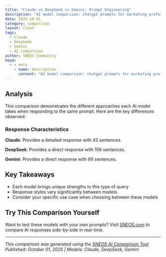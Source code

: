 ```yaml
---
title: "Claude vs DeepSeek vs Gemini: Prompt Engineering"
description: "AI model comparison: chatgpt prompts for marketing professionals..."
date: 2025-10-01
category: comparison
layout: Clean
tags:
  - Claude
  - DeepSeek
  - Gemini
  - AI Comparison
author: SNEOS Community
head:
  - - meta
    - name: description
      content: "AI model comparison: chatgpt prompts for marketing professionals..."
---
```


<ChatComparison
  title="Claude vs DeepSeek vs Gemini: Prompt Engineering"
  prompt="chatgpt prompts for marketing professionals"
  :responses='{
    "Claude": "Here are powerful ChatGPT prompts tailored for marketing professionals:\n\n## **Content Marketing \u0026 Strategy**\n\n**Content Planning:**\n\u0060\u0060\u0060\nAct as a content marketing strategist. Create a 30-day content calendar for [industry/business type] targeting [specific audience]. Include content themes, post types, optimal posting times, and engagement strategies for [platforms]. Consider seasonal trends and industry events.\n\u0060\u0060\u0060\n\n**Brand Positioning:**\n\u0060\u0060\u0060\nHelp me develop a unique brand positioning statement for [company/product]. Analyze our key differentiators: [list features/benefits], target audience: [demographics/psychographics], and main competitors: [list]. Provide 3 positioning options with rationale.\n\u0060\u0060\u0060\n\n## **Campaign Development**\n\n**Campaign Strategy:**\n\u0060\u0060\u0060\nCreate a comprehensive marketing campaign for [product/service launch]. Include campaign objectives, target audience personas, key messages, channel mix, timeline, success metrics, and potential challenges with solutions. Budget range: [amount].\n\u0060\u0060\u0060\n\n**A/B Testing Ideas:**\n\u0060\u0060\u0060\nGenerate 10 A/B testing ideas for [email campaigns/social media ads/landing pages] in the [industry] sector. Include specific elements to test, hypothesis for each test, and predicted outcomes.\n\u0060\u0060\u0060\n\n## **Copywriting \u0026 Messaging**\n\n**Sales Copy:**\n\u0060\u0060\u0060\nWrite compelling sales copy for [product/service] that addresses these pain points: [list problems]. Include a strong headline, emotional hooks, social proof elements, and clear CTAs. Tone: [professional/casual/urgent]. Word limit: [number].\n\u0060\u0060\u0060\n\n**Email Marketing:**\n\u0060\u0060\u0060\nCreate a 5-email welcome sequence for new subscribers to [business type]. Each email should have a specific purpose, engaging subject line, valuable content, and soft promotional elements. Include optimal send timing.\n\u0060\u0060\u0060\n\n## **Audience Research \u0026 Personas**\n\n**Customer Persona Development:**\n\u0060\u0060\u0060\nHelp me create detailed buyer personas for [product/service]. Based on [industry/market], develop 3 distinct personas including demographics, psychographics, pain points, buying behavior, preferred communication channels, and content preferences.\n\u0060\u0060\u0060\n\n**Competitive Analysis:**\n\u0060\u0060\u0060\nConduct a marketing analysis of [competitor names] in the [industry] space. Compare their messaging, positioning, content strategy, social media presence, and identify opportunities for differentiation.\n\u0060\u0060\u0060\n\n## **Social Media Marketing**\n\n**Platform-Specific Content:**\n\u0060\u0060\u0060\nCreate 15 engaging [Instagram/LinkedIn/TikTok] post ideas for [business type] that will drive engagement and showcase expertise. Include post formats, captions, relevant hashtags, and posting strategies.\n\u0060\u0060\u0060\n\n**Influencer Campaign:**\n\u0060\u0060\u0060\nDesign an influencer marketing strategy for [product/brand]. Identify ideal influencer types, campaign objectives, content requirements, success metrics, and outreach templates for [budget range/audience size].\n\u0060\u0060\u0060\n\n## **Analytics \u0026 Optimization**\n\n**Marketing Metrics:**\n\u0060\u0060\u0060\nRecommend the most important KPIs to track for [specific campaign type/channel]. Explain why each metric matters, how to improve them, and what benchmarks to aim for in [industry]. Include both vanity and actionable metrics.\n\u0060\u0060\u0060\n\n**Conversion Optimization:**\n\u0060\u0060\u0060\nAnalyze this customer journey: [describe touchpoints] and identify 5 optimization opportunities to improve conversion rates. Suggest specific tactics for each stage and expected impact.\n\u0060\u0060\u0060\n\n## **Specialized Marketing Areas**\n\n**SEO Content Strategy:**\n\u0060\u0060\u0060\nDevelop an SEO content strategy for [business/website]. Research keyword opportunities around [topics/services], create content clusters, and suggest content formats that will rank well and drive qualified traffic.\n\u0060\u0060\u0060\n\n**Event Marketing:**\n\u0060\u0060\u0060\nCreate a comprehensive marketing plan for [event type]. Include pre-event promotion, day-of engagement tactics, post-event follow-up, and measurement strategies. Target audience: [description]. Budget: [range].\n\u0060\u0060\u0060\n\n## **Tips for Better Results:**\n\n1. **Be Specific:** Include exact details about your industry, target audience, and goals\n2. **Provide Context:** Share relevant background information about your business\n3. **Set Parameters:** Define budget ranges, timelines, and constraints\n4. **Request Formats:** Specify if you want lists, tables, scripts, or detailed explanations\n5. **Iterate:** Use follow-up prompts to refine and expand on responses\n\n**Follow-up Prompt Examples:**\n- \u0022Expand on point #3 with specific examples\u0022\n- \u0022Adapt this strategy for a smaller budget\u0022\n- \u0022Make this more suitable for B2B audiences\u0022\n- \u0022Add seasonal considerations to this campaign\u0022\n\nWould you like me to elaborate on any of these",
    "DeepSeek": "Of course! Here is a comprehensive guide to ChatGPT prompts for marketing professionals, broken down by function. The key to great results is using specific, detailed prompts.\n\n### The Golden Rule of Prompting: Be Specific!\nInstead of: \u0060\u0022Write a social media post.\u0022\u0060\nUse: \u0060\u0022Write a [tone, e.g., funny, professional] social media post for [Platform, e.g., LinkedIn] targeting [Target Audience, e.g., small business owners] about our new [Product/Service]. Highlight the key benefit of [Key Benefit]. Include a call-to-action to [CTA, e.g., sign up for a demo]. Keep it under 200 characters.\u0022\u0060\n\n---\n\n### 1. Content Marketing \u0026 Creation\n\n**Blog Post Ideas \u0026 Outlines:**\n*   \u0022Generate 10 blog post ideas for a [Your Industry] company targeting [Your Audience] interested in [Specific Topic or Pain Point].\u0022\n*   \u0022Create a detailed outline for a blog post titled \u0027[Blog Post Title]\u0027. Include an introduction, 4 main sections with subpoints, and a conclusion.\u0022\n*   \u0022Repurpose the key points from this blog post [Paste Blog Post Text] into a script for a 1-minute Instagram Reel.\u0022\n\n**Social Media Content:**\n*   \u0022Write 5 different [Platform, e.g., Twitter] threads about [Topic]. Each thread should have 4-5 tweets and end with a question to encourage engagement.\u0022\n*   \u0022Create a week\u0027s worth of Instagram story ideas to promote our upcoming webinar on [Webinar Topic]. Include polls, quizzes, and a countdown sticker.\u0022\n*   \u0022Draft 3 LinkedIn posts for a company announcement: [Paste Announcement Details]. Write one for the CEO\u0027s perspective, one for the official company page, and one as a \u0027lessons learned\u0027 post from a team lead.\u0022\n\n**Email Marketing:**\n*   \u0022Write a subject line and preheader text for a newsletter promoting our new guide on [Guide Topic]. Use curiosity and highlight the key takeaway: [Key Takeaway].\u0022\n*   \u0022Draft a 3-email nurture sequence for someone who downloaded our ebook. Email 1: Thank you. Email 2: Expand on a key concept. Email 3: Offer a related product demo.\u0022\n*   \u0022Create a win-back email for customers who haven\u0027t purchased in 6 months. Offer them a [Discount/Special Offer] and remind them of our core value proposition.\u0022\n\n**Website Copy:**\n*   \u0022Rewrite our \u0027About Us\u0027 page to be more customer-centric. Instead of \u0027we do X,\u0027 focus on \u0027you will achieve Y.\u0027 Our target customer is [Persona].\u0022\n*   \u0022Generate 5 value-driven headlines for our landing page about [Product/Service]. The primary goal is [e.g., lead generation, sign-ups].\u0022\n*   \u0022Write meta descriptions for the following three pages: [List Page URLs or Topics]. Include primary keywords [List Keywords] and a strong CTA.\u0022\n\n---\n\n### 2. Strategy \u0026 Planning\n\n**Audience \u0026 Persona Development:**\n*   \u0022Create a detailed buyer persona for a [Your Product/Service]. Include demographics, goals, challenges, pain points, and common objections to purchase.\u0022\n*   \u0022What are the top 5 marketing channels I should focus on to reach [Target Audience] for a [Your Industry] business?\u0022\n*   \u0022Analyze the strengths, weaknesses, opportunities, and threats (SWOT) for a marketing campaign promoting [Product/Service] against our main competitor, [Competitor Name].\u0022\n\n**Campaign Ideation:**\n*   \u0022Brainstorm 5 creative marketing campaign ideas for the launch of a new [Product] aimed at [Audience]. The core message is [Core Message].\u0022\n*   \u0022Suggest a 30-day content calendar for [Month] for a [Your Industry] brand on [Platform, e.g., TikTok]. The theme for the month is [Theme].\u0022\n*   \u0022What are some unique partnership or influencer collaboration ideas for a brand in the [Your Industry] space?\u0022\n\n---\n\n### 3. Advertising \u0026 PPC\n\n**Ad Copy Generation:**\n*   \u0022Write 5 different Google Ads headlines and 2 descriptions for a campaign promoting [Product/Service]. Use these keywords: [List Keywords]. Highlight [Key Benefit].\u0022\n*   \u0022Create 3 versions of a Facebook Ad copy for a lead generation campaign targeting [Audience]. Each version should use a different angle: one focused on saving time, one on saving money, and one on increasing status.\u0022\n*   \u0022Generate 10 power words and emotional triggers I can use in my ad copy for a [Luxury/Value/Innovative] brand.\u0022\n\n**Audience Targeting:**\n*   \u0022Suggest 5 detailed targeting options (interests, behaviors) in Meta Ads Manager for someone who would be interested in [Product/Service].\u0022\n*   \u0022What are some lookalike audience seed sources I could use for a [E-commerce/SaaS] business?\u0022\n\n---\n\n### 4. SEO (Search Engine Optimization)\n\n**Keyword Research:**\n*   \u0022Generate a list of 15 long-tail keyword ideas related to [Primary Keyword]. Categorize them by search intent (informational, commercial, transactional).\u0022\n*   \u0022What are some related questions people ask about [Topic]? Format them as \u0027People Also Ask\u0027 questions.\u0022\n*   \u0022Identify semantic keywords and LSI (Latent Semantic Indexing) terms I should include in a blog post about [Topic].\u0022\n\n**On-Page SEO:**\n*   \u0022Suggest 5 SEO-optimized title tag and meta description combinations for a page about [Page Topic]. The primary keyword is [Keyword].\u0022\n*   \u0022Analyze this URL structure [Website.com/category/post-title] and suggest a more SEO-friendly alternative.\u0022\n\n---\n\n### 5. Analytics \u0026 Reporting\n\n**Data Interpretation:**\n*   \u0022I have the following marketing data for Q3: [Paste Data - e.g., website traffic, conversion rates, social media engagement]. Summarize the key takeaways and suggest 3 potential next steps.\u0022\n*   \u0022Explain the concept of [Marketing Metric, e.g., Customer Lifetime Value, ROAS] in simple terms as if I were explaining it to a non-marketer.\u0022\n\n**Report Writing:**\n*   \u0022Draft an executive summary for a monthly marketing report. Our biggest win was [Win], our biggest challenge was [Challenge], and our main focus for next month is [Focus].\u0022\n*   \u0022Create a template for a weekly social media performance report. Include metrics for engagement, reach, and top-performing posts.\u0022\n\n---\n\n### 6. Creative Brainstorming \u0026 Problem-Solving\n\n**Naming \u0026 Slogans:**\n*   \u0022Brainstorm 10 names for a new [Product Type] that conveys [Adjective, e.g., speed, reliability, fun]. The target audience is [Audience].\u0022\n*   \u0022Generate 5 tagline options for [Brand Name], a company that [What you do]. The tagline should be short, memorable, and highlight [Key Benefit].\u0022\n\n**Problem-Solving:**\n*   \u0022My [Marketing Channel, e.g., email] open rates are declining. List 5 potential reasons and actionable solutions for each.\u0022\n*   \u0022Act as a seasoned marketing consultant. Our campaign for [Product] is not converting well despite high click-through rates. What are the first three things you would investigate?\u0022\n\nBy using these structured prompts, you can turn ChatGPT into a powerful, on-demand assistant for virtually every aspect of your marketing role. Remember to always refine the output\u2014it\u0027s a starting point, not a finished product.",
    "Gemini": "Okay, here are a bunch of ChatGPT prompts for marketing professionals, categorized by area of focus:\n\n**I. Content Creation \u0026 Strategy:**\n\n*   **Blog Posts/Articles:**\n    *   \u0022Write a blog post about [topic] targeting [target audience] with a focus on [key benefit/angle]. Include [number] actionable tips and a call to action to [desired action].\u0022\n    *   \u0022Outline a blog post comparing [product/service A] vs [product/service B], highlighting the key differences, advantages, and disadvantages for [target audience].\u0022\n    *   \u0022Generate 5 compelling headlines for a blog post titled \u0027[Topic]\u0027\u0022\n    *   \u0022Rewrite this paragraph to be more engaging for [target audience]: [paste paragraph]\u0022\n    *   \u0022Create an outline for a series of blog posts about [topic], covering [specific subtopics] in a logical order.\u0022\n*   **Social Media:**\n    *   \u0022Write 3 different social media posts (Facebook, Twitter, LinkedIn) promoting our new [product/service].  Each post should have a different angle and target different segments of our audience.\u0022\n    *   \u0022Generate a list of trending hashtags related to [topic/industry].\u0022\n    *   \u0022Create a social media calendar for [platform] for the next month, focusing on [theme/campaign]. Include suggested topics, hashtags, and posting times.\u0022\n    *   \u0022Write a series of Instagram captions to go along with images of [product/service]. Focus on the benefits and lifestyle aspects.\u0022\n    *   \u0022Develop a script for a short, engaging TikTok video about [topic/product/service].\u0022\n*   **Email Marketing:**\n    *   \u0022Write a welcome email for new subscribers to our email list, highlighting the benefits of subscribing and including a [discount/freebie/resource].\u0022\n    *   \u0022Create an email sequence to nurture leads who downloaded our [lead magnet]. The sequence should include [number] emails, each focusing on [specific benefit/feature].\u0022\n    *   \u0022Write a compelling subject line for an email promoting our [product/service] with a [percentage]% discount.\u0022\n    *   \u0022Generate different versions of an A/B test email for [specific element, e.g., subject line, call to action] with the goal of increasing [metric, e.g., open rates, click-through rates].\u0022\n*   **Website Content:**\n    *   \u0022Write compelling website copy for our [page type, e.g., homepage, product page, about us page] focusing on [key benefits/unique selling proposition] and targeting [target audience].\u0022\n    *   \u0022Suggest improvements to the current website copy on our [page] to improve conversion rates.\u0022\n    *   \u0022Create a concise and persuasive meta description for our [page] that includes relevant keywords.\u0022\n    *   \u0022Generate FAQs for our [product/service] based on common customer questions and concerns.\u0022\n*   **Content Strategy:**\n    *   \u0022Develop a content strategy for [company/brand] targeting [target audience] with the goal of [business objective, e.g., increasing brand awareness, generating leads, driving sales].\u0022\n    *   \u0022Brainstorm content ideas for [industry] that would be appealing to [target audience].\u0022\n    *   \u0022Analyze the content strategy of our competitor [competitor name] and identify opportunities for improvement in our own strategy.\u0022\n    *   \u0022Create a buyer persona for our ideal customer based on [demographic data, market research].\u0022\n    *   \u0022Outline a content pillar strategy for the topic of [topic]. What key areas should we cover?\u0022\n\n**II.  Market Research \u0026 Analysis:**\n\n*   \u0022Analyze the current market trends in the [industry] and identify potential opportunities for our [product/service].\u0022\n*   \u0022Research the competitive landscape for [product/service] and identify the key players, their strengths, and weaknesses.\u0022\n*   \u0022Identify the key pain points of [target audience] related to [topic/problem].\u0022\n*   \u0022Conduct a SWOT analysis of our [product/service].\u0022\n*   \u0022Summarize the findings of this market research report: [paste report text].\u0022\n*   \u0022Identify the most effective marketing channels for reaching [target audience] with [specific message].\u0022\n\n**III.  SEO \u0026 Keyword Research:**\n\n*   \u0022Conduct keyword research for [topic/product/service] and identify high-volume, low-competition keywords.\u0022\n*   \u0022Suggest ways to optimize our website for [keyword] to improve search engine rankings.\u0022\n*   \u0022Analyze the SEO performance of our competitor [competitor name] and identify their top-ranking keywords.\u0022\n*   \u0022Generate a list of long-tail keywords related to [topic/product/service].\u0022\n*   \u0022Write a meta description optimized for SEO for this page: [paste page content].\u0022\n*   \u0022Suggest internal linking opportunities within this blog post: [paste blog post].\u0022\n\n**IV.  Advertising \u0026 Paid Media:**\n\n*   \u0022Write ad copy for a Google Ads campaign promoting our [product/service] targeting [target audience] with the keywords [keywords].\u0022\n*   \u0022Create different versions of ad copy for an A/B test to improve click-through rates.\u0022\n*   \u0022Suggest targeting options for a Facebook Ads campaign promoting our [product/service].\u0022\n*   \u0022Develop a strategy for retargeting website visitors with [specific offer/message].\u0022\n*   \u0022Analyze the performance of our current Google Ads campaign and identify areas for improvement.\u0022\n*   \u0022Write compelling copy for a banner ad promoting [product/service], focusing on [key benefit].\u0022\n\n**V.  Branding \u0026 Messaging:**\n\n*   \u0022Develop a brand voice and tone for our company that reflects our [company values, target audience, industry].\u0022\n*   \u0022Create a brand messaging framework for our [product/service] that highlights the key benefits and differentiates us from the competition.\u0022\n*   \u0022Suggest taglines for our company that are memorable and reflect our brand identity.\u0022\n*   \u0022Analyze the brand messaging of our competitor [competitor name] and identify their strengths and weaknesses.\u0022\n*   \u0022Write a compelling brand story for our company that resonates with our target audience.\u0022\n*   \u0022How can we best convey [value proposition] to [target audience] in a clear and concise way?\u0022\n\n**VI.  Reporting \u0026 Analytics:**\n\n*   \u0022Summarize the key findings from this Google Analytics report: [paste report data].\u0022\n*   \u0022Identify the top-performing content on our website based on [specific metrics, e.g., page views, time on page, conversion rates].\u0022\n*   \u0022Analyze the performance of our social media campaigns and identify the most effective strategies.\u0022\n*   \u0022Create a dashboard to track key marketing metrics, such as [list of metrics].\u0022\n*   \u0022Based on these data trends, what are some actionable insights we can use to improve our marketing performance? [paste data]\u0022\n\n**VII. General Marketing Assistance**\n\n*   \u0022I need a marketing plan for launching [new product/service] into the [market].  Include target audience, key messaging, channels, and budget allocation.\u0022\n*   \u0022What are some innovative marketing strategies that are currently being used in the [industry]?\u0022\n*   \u0022I\u0027m looking for examples of successful marketing campaigns that used [specific technique/platform]. Can you provide some case studies?\u0022\n*   \u0022How can I improve customer engagement with our brand on [social media platform]?\u0022\n*   \u0022What are the ethical considerations I need to be aware of when marketing [specific product/service] to [target audience]?\u0022\n*   \u0022What are the key performance indicators (KPIs) I should be tracking for [specific marketing activity]?\u0022\n*   \u0022What are the best tools for [specific marketing task, e.g., social media management, email marketing, SEO]?\u0022\n\n**Tips for Writing Effective Prompts:**\n\n*   **Be specific:** The more specific your prompt, the better the results.  Include as much detail as possible about your target audience, goals, and desired output.\n*   **Provide context:** Give ChatGPT background information about your company, product, or service.\n*   **Use keywords:** Include relevant keywords in your prompt to help ChatGPT understand the topic and generate more accurate results.\n*   **Specify the desired format:** Tell ChatGPT how you want the output to be formatted (e.g., blog post, email, social media post, list).\n*   **Iterate:** Don\u0027t be afraid to experiment with different prompts and refine your requests based on the results you get.\n*   **Edit and refine:** ChatGPT\u0027s output is a starting point, not a finished product.  Always review and edit the content to ensure it\u0027s accurate, consistent with your brand voice, and meets your specific needs.\n*   **Specify the tone:** Indicate what kind of voice you want the AI to use.\n*   **Consider adding examples:** If you have successful examples of a campaign or content that you like, provide them so the AI can learn from them.\n\nBy using these prompts as a starting point and tailoring them to your specific needs, you can leverage ChatGPT to improve your marketing efforts and achieve your business goals. Remember to always review and adapt the output generated by ChatGPT to ensure it aligns with your brand and marketing strategy. Good luck!\n"
  }'
  published-date="15:15"
/>

## Analysis

This comparison demonstrates the different approaches each AI model takes when responding to the same prompt. Here are the key differences observed:

### Response Characteristics

**Claude**: Provides a detailed response with 43 sentences. 

**DeepSeek**: Provides a direct response with 106 sentences. 

**Gemini**: Provides a direct response with 99 sentences. 

## Key Takeaways

- Each model brings unique strengths to this type of query
- Response styles vary significantly between models
- Consider your specific use case when choosing between these models

## Try This Comparison Yourself

Want to test these models with your own prompts? Visit [SNEOS.com](https://sneos.com) to compare AI responses side-by-side in real-time.

---

*This comparison was generated using the [SNEOS AI Comparison Tool](https://sneos.com)*
*Published: October 01, 2025 | Models: Claude, DeepSeek, Gemini*

